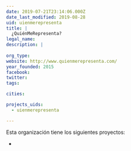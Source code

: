 ```yaml
---
date: 2019-07-21T23:14:06.000Z
date_last_modified: 2019-08-28
uid: uienmerepresenta
title: |
  ¿QuiénMeRepresenta?
legal_name: 
description: |
  
org_type: 
website: http://www.quienmerepresenta.com/
year_founded: 2015
facebook: 
twitter: 
tags:

cities: 

projects_uids:
  - uienmerepresenta

---
```


Esta organización tiene los siguientes proyectos:

- [](/proyectos/uienmerepresenta)

